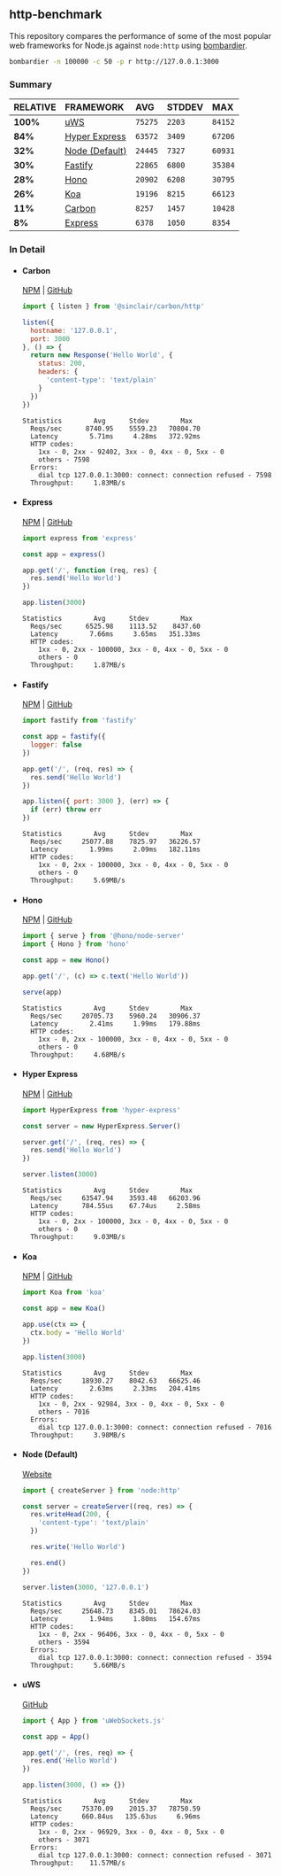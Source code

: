 ## http-benchmark

This repository compares the performance of some of the most popular web frameworks for Node.js against `node:http` using [bombardier](https://github.com/codesenberg/bombardier).

```bash
bombardier -n 100000 -c 50 -p r http://127.0.0.1:3000
```

### Summary

| RELATIVE | FRAMEWORK | AVG | STDDEV | MAX |
| :--- | :--- | :--- | :--- | :--- |
| **100%** | [uWS](#uws) | `75275` | `2203` | `84152` |
| **84%** | [Hyper Express](#hyper-express) | `63572` | `3409` | `67206` |
| **32%** | [Node (Default)](#node-default) | `24445` | `7327` | `60931` |
| **30%** | [Fastify](#fastify) | `22865` | `6800` | `35384` |
| **28%** | [Hono](#hono) | `20902` | `6208` | `30795` |
| **26%** | [Koa](#koa) | `19196` | `8215` | `66123` |
| **11%** | [Carbon](#carbon) | `8257` | `1457` | `10428` |
| **8%** | [Express](#express) | `6378` | `1050` | `8354` |


### In Detail

- #### Carbon
  [NPM](https://npmjs.com/@sinclair/carbon) | [GitHub](https://github.com/sinclairzx81/carbon)
  ```js
  import { listen } from '@sinclair/carbon/http'

  listen({
    hostname: '127.0.0.1',
    port: 3000
  }, () => {
    return new Response('Hello World', {
      status: 200,
      headers: {
        'content-type': 'text/plain'
      }
    })
  })
  ```

  ```
  Statistics        Avg      Stdev        Max
    Reqs/sec      8740.95    5559.23   70804.70
    Latency        5.71ms     4.28ms   372.92ms
    HTTP codes:
      1xx - 0, 2xx - 92402, 3xx - 0, 4xx - 0, 5xx - 0
      others - 7598
    Errors:
      dial tcp 127.0.0.1:3000: connect: connection refused - 7598
    Throughput:     1.83MB/s
  ```

- #### Express
  [NPM](https://npmjs.com/express) | [GitHub](https://github.com/expressjs/express)
  ```js
  import express from 'express'

  const app = express()

  app.get('/', function (req, res) {
    res.send('Hello World')
  })

  app.listen(3000)
  ```

  ```
  Statistics        Avg      Stdev        Max
    Reqs/sec      6525.98    1113.52    8437.60
    Latency        7.66ms     3.65ms   351.33ms
    HTTP codes:
      1xx - 0, 2xx - 100000, 3xx - 0, 4xx - 0, 5xx - 0
      others - 0
    Throughput:     1.87MB/s
  ```

- #### Fastify
  [NPM](https://npmjs.com/fastify) | [GitHub](https://github.com/fastify/fastify)
  ```js
  import fastify from 'fastify'

  const app = fastify({
    logger: false
  })

  app.get('/', (req, res) => {
    res.send('Hello World')
  })

  app.listen({ port: 3000 }, (err) => {
    if (err) throw err
  })
  ```

  ```
  Statistics        Avg      Stdev        Max
    Reqs/sec     25077.88    7825.97   36226.57
    Latency        1.99ms     2.09ms   182.11ms
    HTTP codes:
      1xx - 0, 2xx - 100000, 3xx - 0, 4xx - 0, 5xx - 0
      others - 0
    Throughput:     5.69MB/s
  ```

- #### Hono
  [NPM](https://npmjs.com/hono) | [GitHub](https://github.com/honojs/hono)
  ```js
  import { serve } from '@hono/node-server'
  import { Hono } from 'hono'

  const app = new Hono()

  app.get('/', (c) => c.text('Hello World'))

  serve(app)
  ```

  ```
  Statistics        Avg      Stdev        Max
    Reqs/sec     20705.73    5960.24   30906.37
    Latency        2.41ms     1.99ms   179.88ms
    HTTP codes:
      1xx - 0, 2xx - 100000, 3xx - 0, 4xx - 0, 5xx - 0
      others - 0
    Throughput:     4.68MB/s
  ```

- #### Hyper Express
  [NPM](https://npmjs.com/hyper-express) | [GitHub](https://github.com/kartikk221/hyper-express)
  ```js
  import HyperExpress from 'hyper-express'

  const server = new HyperExpress.Server()

  server.get('/', (req, res) => {
    res.send('Hello World')
  })

  server.listen(3000)
  ```

  ```
  Statistics        Avg      Stdev        Max
    Reqs/sec     63547.94    3593.48   66203.96
    Latency      784.55us    67.74us     2.58ms
    HTTP codes:
      1xx - 0, 2xx - 100000, 3xx - 0, 4xx - 0, 5xx - 0
      others - 0
    Throughput:     9.03MB/s
  ```

- #### Koa
  [NPM](https://npmjs.com/koa) | [GitHub](https://github.com/koajs/koa)
  ```js
  import Koa from 'koa'

  const app = new Koa()

  app.use(ctx => {
    ctx.body = 'Hello World'
  })

  app.listen(3000)
  ```

  ```
  Statistics        Avg      Stdev        Max
    Reqs/sec     18930.27    8042.63   66625.46
    Latency        2.63ms     2.33ms   204.41ms
    HTTP codes:
      1xx - 0, 2xx - 92984, 3xx - 0, 4xx - 0, 5xx - 0
      others - 7016
    Errors:
      dial tcp 127.0.0.1:3000: connect: connection refused - 7016
    Throughput:     3.98MB/s
  ```

- #### Node (Default)
  [Website](https://nodejs.org/api/http.html)
  ```js
  import { createServer } from 'node:http'

  const server = createServer((req, res) => {
    res.writeHead(200, {
      'content-type': 'text/plain'
    })

    res.write('Hello World')

    res.end()
  })

  server.listen(3000, '127.0.0.1')
  ```

  ```
  Statistics        Avg      Stdev        Max
    Reqs/sec     25648.73    8345.01   78624.03
    Latency        1.94ms     1.80ms   154.67ms
    HTTP codes:
      1xx - 0, 2xx - 96406, 3xx - 0, 4xx - 0, 5xx - 0
      others - 3594
    Errors:
      dial tcp 127.0.0.1:3000: connect: connection refused - 3594
    Throughput:     5.66MB/s
  ```

- #### uWS
  [GitHub](https://github.com/uNetworking/uWebSockets.js)
  ```js
  import { App } from 'uWebSockets.js'

  const app = App()

  app.get('/', (res, req) => {
    res.end('Hello World')
  })

  app.listen(3000, () => {})
  ```

  ```
  Statistics        Avg      Stdev        Max
    Reqs/sec     75370.09    2015.37   78750.59
    Latency      660.84us   135.63us     6.96ms
    HTTP codes:
      1xx - 0, 2xx - 96929, 3xx - 0, 4xx - 0, 5xx - 0
      others - 3071
    Errors:
      dial tcp 127.0.0.1:3000: connect: connection refused - 3071
    Throughput:    11.57MB/s
  ```


